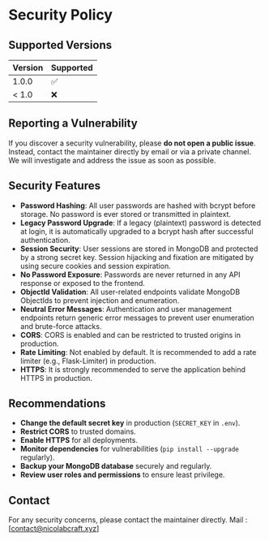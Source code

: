 # Security Policy

## Supported Versions

| Version | Supported          |
| ------- | ------------------ |
| 1.0.0   | :white_check_mark: |
| < 1.0   | :x:                |

## Reporting a Vulnerability

If you discover a security vulnerability, please **do not open a public issue**. Instead, contact the maintainer directly by email or via a private channel. We will investigate and address the issue as soon as possible.

## Security Features

- **Password Hashing**: All user passwords are hashed with bcrypt before storage. No password is ever stored or transmitted in plaintext.
- **Legacy Password Upgrade**: If a legacy (plaintext) password is detected at login, it is automatically upgraded to a bcrypt hash after successful authentication.
- **Session Security**: User sessions are stored in MongoDB and protected by a strong secret key. Session hijacking and fixation are mitigated by using secure cookies and session expiration.
- **No Password Exposure**: Passwords are never returned in any API response or exposed to the frontend.
- **ObjectId Validation**: All user-related endpoints validate MongoDB ObjectIds to prevent injection and enumeration.
- **Neutral Error Messages**: Authentication and user management endpoints return generic error messages to prevent user enumeration and brute-force attacks.
- **CORS**: CORS is enabled and can be restricted to trusted origins in production.
- **Rate Limiting**: Not enabled by default. It is recommended to add a rate limiter (e.g., Flask-Limiter) in production.
- **HTTPS**: It is strongly recommended to serve the application behind HTTPS in production.

## Recommendations

- **Change the default secret key** in production (`SECRET_KEY` in `.env`).
- **Restrict CORS** to trusted domains.
- **Enable HTTPS** for all deployments.
- **Monitor dependencies** for vulnerabilities (`pip install --upgrade` regularly).
- **Backup your MongoDB database** securely and regularly.
- **Review user roles and permissions** to ensure least privilege.

## Contact

For any security concerns, please contact the maintainer directly.
Mail : [contact@nicolabcraft.xyz]
